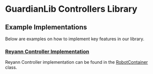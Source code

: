 # GuardianLib Controllers Library

## Example Implementations

Below are examples on how to implement key features in our library.

### [Reyann Controller Implementation ](https://github.com/Team2170/GuardianLib/tree/main/examples/ReyannControllerExample)

Reyann Controller implementation can be found in the [RobotContainer](https://github.com/Team2170/GuardianLib/blob/main/examples/ReyannControllerExample/src/main/java/frc/robot/RobotContainer.java) class.

